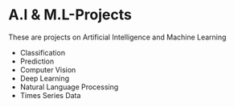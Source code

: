 # A.I & M.L-Projects
These are projects on Artificial Intelligence and Machine Learning
  * Classification
  * Prediction
  * Computer Vision
  * Deep Learning
  * Natural Language Processing
  * Times Series Data
